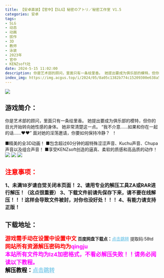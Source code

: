 ```yaml
---
title: 【安卓直装】【官中】【SLG】秘密のアトリ／秘密工作室 V1.5
categories: 安卓
tags:
- SLG
- 动态
- 动画
- 拔作
- 3D
- 教师
- 泳装
- 2023年
- 官中
- KENZsoft社
date: 2024-5-15 11:02:00
description: 你是艺术部的顾问，里面只有一条绘里香。 她提出要成为俱乐部的模特，但你的目光开始转向她性感的身体。 她非常清楚这一点。“我不介意……如果和你在一起的话……♥️♥️”面对她的淫荡邀请，你要如何保持冷静？  ！
index_img: https://img.acgus.top/i/2024/05/8a05c1382b774c15209300e638a5f1ea.webp
---
```

![](https://img.acgus.top/i/2024/05/8a05c1382b774c15209300e638a5f1ea.webp)
## 游戏简介：
你是艺术部的顾问，里面只有一条绘里香。 她提出要成为俱乐部的模特，但你的目光开始转向她性感的身体。 她非常清楚这一点。
“我不介意……如果和你在一起的话……♥️♥️”
面对她的淫荡邀请，你要如何保持冷静？  ！

■精美的全3D动画！
■包含超过60分钟的超特殊涩涩声音、Kuchu声音、Chupa声音以及组合声音！
■享受KENZsoft创造的逼真、柔软的质感和高品质的动作！
![](https://img.acgus.top/i/2024/05/57434062b1fb9df1c19b3d31b0a03220.webp)
![](https://img.acgus.top/i/2024/05/bf50d24abd757b98a2b6b1c4f85bd458.webp)
![](https://img.acgus.top/i/2024/05/c0e18e0bcb86efa21ef10a8579164606.webp)





## <font color=#FF0000 >注意事项：</font>
<font size=3><b>1、未满18岁请自觉关闭本页面！
2、请用专业的解压工具ZA或RAR进行解压！（这点很重要）
3、下载文件前请先保存下来，请不要在线解压！！！这样会导致文件被封，对你也没好处！！！
4、有能力请支持正版！</b></font>

## 下载地址：
<font color=#FF0000 size=4>**游戏需手动在设置中设置中文**</font>
<b>百度网盘下载点：</b><a href="https://pan.baidu.com/s/1JcGwOCEjA188tCPxYqnOdQ?pwd=58td" style="color: #87CEEB;"><b>点击跳转</b></a> 提取码:58td
<a style="padding: 0" href="https://post.qingju.org/AD/"><img style="max-width:100%" src="https://img.acgus.top/i/2024/07/478f689b8021d8d499ab43d21acf137a.gif" alt=""></a>
<b><font color=#FF0000 size=4>网站所有资源解压密码均为</b></font><b><font color=#FF00FF size=4>qingju</font><font color=#FF0000 ></font></b><br><b><font color=#FF00FF size=4>本站所有文件均为lz4加密格式，不看必解压失败！！请务必阅读以下教程。</b></font><br><b><font color=#000 size=4>解压教程：</b><a href="https://post.qingju.org/tutorial/000/" style="color: #87CEEB;"><b>点击跳转</b></a>